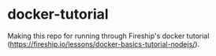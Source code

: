 # docker-tutorial
Making this repo for running through Fireship's docker tutorial (https://fireship.io/lessons/docker-basics-tutorial-nodejs/).
